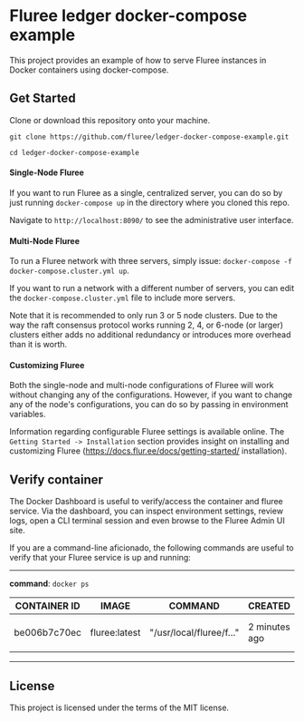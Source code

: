 # Fluree ledger docker-compose example

This project provides an example of how to serve Fluree instances in Docker 
containers using docker-compose.

## Get Started
Clone or download this repository onto your machine.

```
git clone https://github.com/fluree/ledger-docker-compose-example.git

cd ledger-docker-compose-example
```

#### Single-Node Fluree

If you want to run Fluree as a single, centralized server, you can do so by 
just running `docker-compose up` in the directory where you cloned this 
repo.

Navigate to `http://localhost:8090/` to see the administrative user interface. 

#### Multi-Node Fluree

To run a Fluree network with three servers, simply issue: `docker-compose -f docker-compose.cluster.yml up`. 

If you want to run a network with a different number of servers, you can edit the `docker-compose.cluster.yml` file to include more servers.

Note that it is recommended to only run 3 or 5 node clusters. Due to the
way the raft consensus protocol works running 2, 4, or 6-node (or larger) 
clusters either adds no additional redundancy or introduces more overhead 
than it is worth.

#### Customizing Fluree
Both the single-node and multi-node configurations of Fluree will work 
without changing any of the configurations. However, if you want to change 
any of the node's configurations, you can do so by passing in environment 
variables. 

Information regarding configurable Fluree settings is available online. The 
`Getting Started -> Installation` section provides insight on installing 
and customizing Fluree (https://docs.flur.ee/docs/getting-started/
installation).

## Verify container
The Docker Dashboard is useful to verify/access the container and fluree 
service.  Via the dashboard, you can inspect environment settings, review 
logs, open a CLI terminal session and even browse to the Fluree Admin UI 
site.

If you are a command-line aficionado, the following commands are useful to verify that your Fluree service is up and running:
&nbsp;

---
**command**: `docker ps`

| CONTAINER ID | IMAGE | COMMAND | CREATED | STATUS | PORTS | NAMES |
| -- | -- | -- | -- | -- | -- | -- |
| be006b7c70ec | fluree:latest | "/usr/local/fluree/f…" | 2 minutes ago | Up 2 minutes | 0.0.0.0:8080->8080/tcp, 9790/tcp | fluree1 |

---

## License
This project is licensed under the terms of the MIT license.
